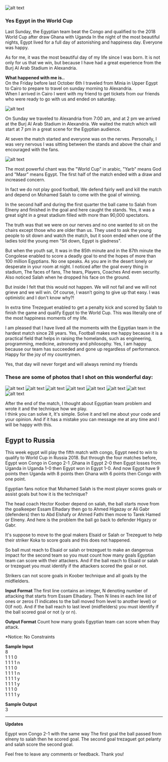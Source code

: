 
![alt text](https://user-images.githubusercontent.com/14186989/31590095-fa875ef6-b20a-11e7-87c1-799746729668.jpg "Before One Hour")
### Yes Egypt in the World Cup
Last Sunday, the Egyptian team beat the Congo and qualified to the 2018 World Cup after draw Ghana with Uganda 
In the night of the most beautiful nights, Egypt lived for a full day of astonishing and happiness day. Everyone was happy.

As for me, it was the most beautiful day of my life since I was born. It is not only for us that we win, but because I have had a great experience from the Burj Al Arab Stadium in Alexandria.

**What happened with me is..**  
On the Friday before last October 6th I traveled from Minia in Upper Egypt to Cairo to prepare to travel on sunday morning to Alexandria.  
When I arrived in Cairo I went with my friend to get tickets from our friends who were ready to go with us and ended on saturday.

![alt text](https://user-images.githubusercontent.com/14186989/31590277-c3243d78-b20d-11e7-849f-32d4a13e2128.jpg "Tickets")

On Sunday we traveled to Alexandria from 7:00 am, and at 2 pm we arrived at the Burj Al Arab Stadium in Alexandria. We waited the match which will start at 7 pm in a great scene for the Egyptian audience. 

At seven the match started and everyone was on the nerves. Personally, I was very nervous I was sitting between the stands and above the chair and encouraged with the fans.

![alt text](https://user-images.githubusercontent.com/14186989/31590396-9a2ea1cc-b20f-11e7-9c1a-7e206d760a8e.jpg "Before minutes")

The most powerful chant was the "World Cup" in arabic, "Yarb" means God and "Masr" means Egypt. 
The first half of the match ended with a draw and increased concern.

In fact we do not play good football, We defend fairly well and kill the match and depend on Mohamed Salah to come with the goal of winning.

In the second half and during the first quarter the ball came to Salah from Elneny and finished in the goal and here caught the stands.
Yes, it was a great sight in a great stadium filled with more than 90,000 spectators.

The truth was that we were on our nerves and no one wanted to sit on the chairs except those who are older than us. They used to ask the young people to sit down and watch the match, but it soon ended when one of the ladies told the young men "Sit down, Egypt is gladness". 

But when the youth sat, It was in the 85th minute and in the 87th minute the Congolese enabled to score a deadly goal to end the hopes of more than 100 million Egyptians. 
No one speaks. As you are in the desert lonely or desperate in your room at night. 
I noticed after the goal every thing in stadium, The faces of fans, The tears, Players, Coaches And even security. 
Also noticed Salah when he dropped his face on the ground.

But inside I felt that this would not happen. We will not fail and we will not grieve and we will win.
Of course, I wasn’t going to give up that easy. I was optimistic and I don't know why?!

In extra time Trezeguet enabled to get a penalty kick and scored by Salah to finish the game and qualify Egypt to the World Cup. 
This was literally one of the most happiness moments of my life.

I am pleased that I have lived all the moments with the Egyptian team in the hardest match since 28 years. 
Yes, Football makes me happy because it is a practical field that helps in raising the homelands, such as engineering, programming, medicine, astronomy and philosophy.
Yes, I am happy because our team has succeeded and gone up regardless of performance.
Happy for the joy of my countrymen.

Yes, that day will never forget and will always remind my friends

### These are some of photos that I shot on this wonderful day:
![alt text](https://user-images.githubusercontent.com/14186989/31590707-3fce00c8-b215-11e7-9fe9-32893159a3ac.jpg "Panoramic")
![alt text](https://user-images.githubusercontent.com/14186989/31590429-4f92d7ea-b210-11e7-8d74-ee9e3e767b80.jpg "Egyptian Children")
![alt text](https://user-images.githubusercontent.com/14186989/31590543-28ab298c-b212-11e7-998b-bcc19c4e1e17.jpg "Egyptian Children")
![alt text](https://user-images.githubusercontent.com/14186989/31590925-762bf66c-b219-11e7-94b0-e143d3cb78c1.jpg "Egyptian Flag")
![alt text](https://user-images.githubusercontent.com/14186989/31590477-2c9d7802-b211-11e7-99e8-a70a8768934e.jpg "Fans")
![alt text](https://user-images.githubusercontent.com/14186989/31590787-dc556dae-b216-11e7-8c6f-402435cfa2d4.jpg "Fans")
![alt text](https://user-images.githubusercontent.com/14186989/31649738-b21ea02e-b314-11e7-895c-c0e093da71a0.jpg "Egyptian Team")
![alt text](https://user-images.githubusercontent.com/14186989/31649505-80bd5c88-b313-11e7-979f-b9b02bdec7db.png "Egyptian Flag")

After the end of the match, I thought about Egyptian team problem and wrote it and the technique how we play.  
I think you can solve it, It's simple. Solve it and tell me about your code and your opinion.
And if it has a mistake you can message me at any time and I will be happy with this.  

## Egypt to Russia
This week egypt will play the fifth match with congo, Egypt need to win to qualify to World Cup in Russia 2018.
But through the four matches before, Egypt won Congo in Congo 2-1 ,Ghana in Egypt 2-0 then Egypt losses from Uganda in Uganda 1-0 then Egypt won in Egypt 1-0.
And now Egypt have 9 points then Uganda with 8 points then Ghana with 6 points then Congo with one point.

Egyptian fans notice that Mohamed Salah is the most player scores goals or assist goals but how it is the technique?

The head coach Hector Koober depend on salah, the ball starts move from the goalkeeper Essam Elhadary then go to Ahmed Higazay or Ali Gabr (defenders)
then to Abd Elshafy or Ahmed Fathi then move to Tarek Hamed or Elneny.
And here is the problem the ball go back to defender Higazy or Gabr.

It's suppose to move to the goal makers Elsaid or Salah or Trezeguet to help their striker Koka to score goals and this does not happened.

So ball must reach to Elsaid or salah or trezeguet to make an dangerous impact for the second team so you must count how many goals Egyptian team can score with their attackers.
And if the ball reach to Elsaid or salah or trezeguet you must identify if the attackers scored the goal or not.

Strikers can not score goals in Koober technique and all goals by the midfielders.

**Input Format**
The first line contains an integer, N denoting number of attacking that starts from Essam Elhadary.
Then N lines in each line list of ones or zeros (1 indicates to the ball moved from level to another level) or 0(if not).
And if the ball reach to last level (midfielders) you must identify if the ball scored goal or not (y or n).

**Output Format**
Count how many goals Egyptian team can score when thay attack.

*Notice: No Constraints 

**Sample Input**  
8  
1 1 1 0  
1 1 1 1 n    
1 1 1 0  
1 1 1 1 n      
1 1 1 1 y  
1 1 1 1 y  
1 1 1 0  
1 1 1 1 y   

**Sample Output**  
3  
___

**Updates**

Egypt won Congo 2-1 with the same way 
The first goal the ball passed from elneny to salah then he scored goal. 
The second goal trezaguet got pelanty and salah score the second goal. 

Feel free to leave any comments or feedback. Thank you!

 


